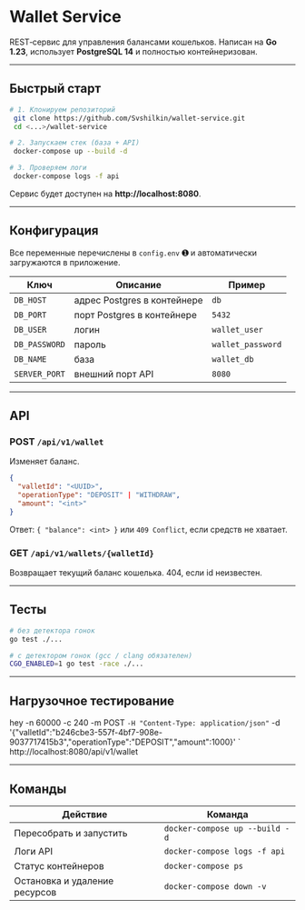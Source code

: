 # Wallet Service

REST‑сервис для управления балансами кошельков. Написан на **Go 1.23**, использует **PostgreSQL 14** и полностью контейнеризован.

---

## Быстрый старт

```bash
# 1. Клонируем репозиторий
 git clone https://github.com/Svshilkin/wallet‑service.git
 cd <...>/wallet‑service

# 2. Запускаем стек (база + API)
 docker-compose up --build -d

# 3. Проверяем логи
 docker-compose logs -f api
```

Cервис будет доступен на **http://localhost:8080**.

---

## Конфигурация

Все переменные перечислены в `config.env` ➊ и автоматически загружаются в приложение.

| Ключ            | Описание                    | Пример            |
|-----------------|-----------------------------|-------------------|
| `DB_HOST`       | адрес Postgres в контейнере | `db`              |
| `DB_PORT`       | порт Postgres в контейнере  | `5432`            |
| `DB_USER`       | логин                       | `wallet_user`     |
| `DB_PASSWORD`   | пароль                      | `wallet_password` |
| `DB_NAME`       | база                        | `wallet_db`       |
| `SERVER_PORT`   | внешний порт API            | `8080`            |

---

## API

### POST `/api/v1/wallet`

Изменяет баланс.
```json
{
  "valletId": "<UUID>",
  "operationType": "DEPOSIT" | "WITHDRAW",
  "amount": "<int>"
}
```
Ответ: `{ "balance": <int> }` или `409 Conflict`, если средств не хватает.

### GET `/api/v1/wallets/{walletId}`

Возвращает текущий баланс кошелька. 404, если id неизвестен.

---

## Тесты

```bash
# без детектора гонок
go test ./...

# с детектором гонок (gcc / clang обязателен)
CGO_ENABLED=1 go test -race ./...
```

---

## Нагрузочное тестирование

hey -n 60000 -c 240 -m POST `
-H "Content-Type: application/json" `
-d '{\"valletId\":\"b246cbe3-557f-4bf7-908e-9037717415b3\",\"operationType\":\"DEPOSIT\",\"amount\":1000}' `
http://localhost:8080/api/v1/wallet

---

## Команды

| Действие                      | Команда                                                   |
|-------------------------------|-----------------------------------------------------------|
| Пересобрать и запустить       | `docker-compose up --build -d`                            |
| Логи API                      | `docker-compose logs -f api`                              |
| Статус контейнеров            | `docker-compose ps`                                       |
| Остановка и удаление ресурсов | `docker-compose down -v`                                  |


